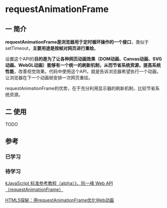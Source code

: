 # requestAnimationFrame
## 一 简介
**requestAnimationFrame是浏览器用于定时循环操作的一个接口**，类似于setTimeout，**主要用途是按帧对网页进行重绘**。

设置这个API的**目的是为了让各种网页动画效果（DOM动画、Canvas动画、SVG动画、WebGL动画）能够有一个统一的刷新机制，从而节省系统资源，提高系统性能**，改善视觉效果。代码中使用这个API，就是告诉浏览器希望执行一个动画，让浏览器在下一个动画帧安排一次网页重绘。

requestAnimationFrame的优势，在于充分利用显示器的刷新机制，比较节省系统资源。

## 二 使用
TODO

## 参考
### 已学习

### 待学习
[《JavaScript 标准参考教程（alpha）》，阮一峰 Web API（requestAnimationFrame）](http://javascript.ruanyifeng.com/htmlapi/requestanimationframe.html)

[HTML5探秘：用requestAnimationFrame优化Web动画](http://www.webhek.com/post/requestanimationframe.html)

